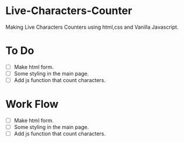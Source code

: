 # Live-Characters-Counter

Making Live Characters Counters using html,css and Vanilla Javascript.

# To Do

- [ ] Make html form.
- [ ] Some styling in the main page.
- [ ] Add js function that count characters.

# Work Flow

- [ ] Make html form.
- [ ] Some styling in the main page.
- [ ] Add js function that count characters.
